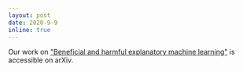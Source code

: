 ```yaml
---
layout: post
date: 2020-9-9
inline: true
---
```


Our work on ["Beneficial and harmful explanatory machine learning"](https://arxiv.org/abs/2009.06410) is accessible on arXiv.
